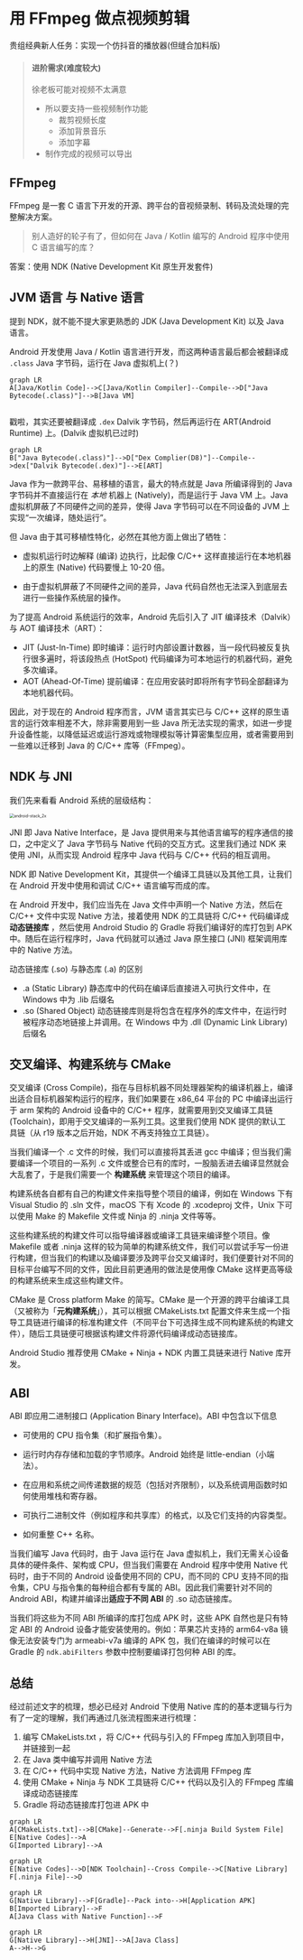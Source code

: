 # 用 FFmpeg 做点视频剪辑

贵组经典新人任务：实现一个仿抖音的播放器(但缝合加料版)

> #### **进阶需求(难度较大)**
>
> 徐老板可能对视频不太满意
> - 所以要支持一些视频制作功能
>   -  裁剪视频长度
>   -  添加背景音乐
>   -  添加字幕
> -  制作完成的视频可以导出



## FFmpeg

FFmpeg 是一套 C 语言下开发的开源、跨平台的音视频录制、转码及流处理的完整解决方案。

> 别人造好的轮子有了，但如何在 Java / Kotlin 编写的 Android 程序中使用 C 语言编写的库？

答案：使用 NDK (Native Development Kit 原生开发套件)



## JVM 语言 与 Native 语言

提到 NDK，就不能不提大家更熟悉的 JDK (Java Development Kit) 以及 Java 语言。



Android 开发使用 Java / Kotlin 语言进行开发，而这两种语言最后都会被翻译成 `.class` Java 字节码，运行在 Java 虚拟机上(？)

```mermaid
graph LR
A[Java/Kotlin Code]-->C[Java/Kotlin Compiler]--Compile-->D["Java Bytecode(.class)"]-->B[Java VM]


```

戳啦，其实还要被翻译成 `.dex` Dalvik 字节码，然后再运行在 ART(Android Runtime) 上。(Dalvik 虚拟机已过时)

```mermaid
graph LR
B["Java Bytecode(.class)"]-->D["Dex Complier(D8)"]--Compile-->dex["Dalvik Bytecode(.dex)"]-->E[ART]
```

Java 作为一款跨平台、易移植的语言，最大的特点就是 Java 所编译得到的 Java 字节码并不直接运行在 *本地* 机器上 (Natively)，而是运行于 Java VM 上。Java 虚拟机屏蔽了不同硬件之间的差异，使得 Java 字节码可以在不同设备的 JVM 上实现“一次编译，随处运行”。

但 Java 由于其可移植性特化，必然在其他方面上做出了牺牲：

- 虚拟机运行时边解释 (编译) 边执行，比起像 C/C++ 这样直接运行在本地机器上的原生 (Native) 代码要慢上 10-20 倍。

- 由于虚拟机屏蔽了不同硬件之间的差异，Java 代码自然也无法深入到底层去进行一些操作系统层的操作。

  

为了提高 Android 系统运行的效率，Android 先后引入了 JIT 编译技术（Dalvik）与 AOT 编译技术（ART）：

- JIT (Just-In-Time) 即时编译：运行时内部设置计数器，当一段代码被反复执行很多遍时，将该段热点 (HotSpot) 代码编译为可本地运行的机器代码，避免多次编译。
- AOT (Ahead-Of-Time) 提前编译：在应用安装时即将所有字节码全部翻译为本地机器代码。

因此，对于现在的 Android 程序而言，JVM 语言其实已与 C/C++ 这样的原生语言的运行效率相差不大，除非需要用到一些 Java 所无法实现的需求，如进一步提升设备性能，以降低延迟或运行游戏或物理模拟等计算密集型应用，或者需要用到一些难以迁移到 Java 的 C/C++ 库等（FFmpeg）。



## NDK 与 JNI

我们先来看看 Android 系统的层级结构：

<img src="images/android-stack_2x.png" alt="android-stack_2x" style="zoom:50%;" />



JNI 即 Java Native Interface，是 Java 提供用来与其他语言编写的程序通信的接口，之中定义了 Java 字节码与 Native 代码的交互方式。这里我们通过 NDK 来使用 JNI，从而实现 Android 程序中 Java 代码与 C/C++ 代码的相互调用。

NDK 即 Native Development Kit，其提供一个编译工具链以及其他工具，让我们在 Android 开发中使用和调试 C/C++ 语言编写而成的库。

在 Android 开发中，我们应当先在 Java 文件中声明一个 Native 方法，然后在 C/C++ 文件中实现 Native 方法，接着使用 NDK 的工具链将 C/C++ 代码编译成 **动态链接库** ，然后使用 Android Studio 的 Gradle 将我们编译好的库打包到 APK 中。随后在运行程序时，Java 代码就可以通过 Java 原生接口 (JNI) 框架调用库中的 Native 方法。

动态链接库 (.so) 与静态库 (.a) 的区别

- .a (Static Library) 静态库中的代码在编译后直接进入可执行文件中，在 Windows 中为 .lib 后缀名
- .so (Shared Object) 动态链接库则是将包含在程序外的库文件中，在运行时被程序动态地链接上并调用。在 Windows 中为 .dll (Dynamic Link Library) 后缀名



## 交叉编译、构建系统与 CMake

交叉编译 (Cross Compile)，指在与目标机器不同处理器架构的编译机器上，编译出适合目标机器架构运行的程序，我们如果要在 x86_64 平台的 PC 中编译出运行于 arm 架构的 Android 设备中的 C/C++ 程序，就需要用到交叉编译工具链 (Toolchain)，即用于交叉编译的一系列工具。这里我们使用 NDK 提供的默认工具链（从 r19 版本之后开始，NDK 不再支持独立工具链）。



当我们编译一个 .c 文件的时候，我们可以直接将其丢进 gcc 中编译；但当我们需要编译一个项目的一系列 .c 文件或整合已有的库时，一股脑丢进去编译显然就会大乱套了，于是我们需要一个 **构建系统** 来管理这个项目的编译。

构建系统各自都有自己的构建文件来指导整个项目的编译，例如在 Windows 下有 Visual Studio 的 .sln 文件，macOS 下有 Xcode 的 .xcodeproj 文件，Unix 下可以使用 Make 的 Makefile 文件或 Ninja 的 .ninja 文件等等。



这些构建系统的构建文件可以指导编译器或编译工具链来编译整个项目。像 Makefile 或者 .ninja 这样的较为简单的构建系统文件，我们可以尝试手写一份进行构建，但当我们的构建以及编译要涉及跨平台交叉编译时，我们便要针对不同的目标平台编写不同的文件，因此目前更通用的做法是使用像 CMake 这样更高等级的构建系统来生成这些构建文件。



CMake 是 Cross platform Make 的简写。CMake 是一个开源的跨平台编译工具（又被称为「**元构建系统**」），其可以根据 CMakeLists.txt 配置文件来生成一个指导工具链进行编译的标准构建文件（不同平台下可选择生成不同构建系统的构建文件），随后工具链便可根据该构建文件将源代码编译成动态链接库。

Android Studio 推荐使用 CMake + Ninja + NDK 内置工具链来进行 Native 库开发。



## ABI

ABI 即应用二进制接口 (Application Binary Interface)。ABI 中包含以下信息

- 可使用的 CPU 指令集（和扩展指令集）。

- 运行时内存存储和加载的字节顺序。Android 始终是 little-endian（小端法）。

- 在应用和系统之间传递数据的规范（包括对齐限制），以及系统调用函数时如何使用堆栈和寄存器。

- 可执行二进制文件（例如程序和共享库）的格式，以及它们支持的内容类型。

- 如何重整 C++ 名称。

  

当我们编写 Java 代码时，由于 Java 运行在 Java 虚拟机上，我们无需关心设备具体的硬件条件、架构或 CPU，但当我们需要在 Android 程序中使用 Native 代码时，由于不同的 Android 设备使用不同的 CPU，而不同的 CPU 支持不同的指令集，CPU 与指令集的每种组合都有专属的 ABI。因此我们需要针对不同的 Android ABI，构建并编译出**适应于不同 ABI** 的 .so 动态链接库。

当我们将这些为不同 ABI 所编译的库打包成 APK 时，这些 APK 自然也是只有特定 ABI 的 Android 设备才能安装使用的。例如：苹果芯片支持的 arm64-v8a 镜像无法安装专门为 armeabi-v7a 编译的 APK 包，我们在编译的时候可以在 Gradle 的 `ndk.abiFilters` 参数中控制要编译打包何种 ABI 的库。



## 总结

经过前述文字的梳理，想必已经对 Android 下使用 Native 库的的基本逻辑与行为有了一定的理解，我们再通过几张流程图来进行梳理：

1. 编写 CMakeLists.txt ，将 C/C++ 代码与引入的 FFmpeg 库加入到项目中，并链接到一起
2. 在 Java 类中编写并调用 Native 方法
3. 在 C/C++ 代码中实现 Native 方法，Native 方法调用 FFmpeg 库
4. 使用 CMake + Ninja 与 NDK 工具链将 C/C++ 代码以及引入的 FFmpeg 库编译成动态链接库
5. Gradle 将动态链接库打包进 APK 中



```mermaid
graph LR
A[CMakeLists.txt]-->B[CMake]--Generate-->F[.ninja Build System File]
E[Native Codes]-->A
G[Imported Library]-->A
```
```mermaid
graph LR
E[Native Codes]-->D[NDK Toolchain]--Cross Compile-->C[Native Library]
F[.ninja File]-->D
```

```mermaid
graph LR
G[Native Library]-->F[Gradle]--Pack into-->H[Application APK]
B[Imported Library]-->F
A[Java Class with Native Function]-->F
```

```mermaid
graph LR
G[Native Library]-->H[JNI]-->A[Java Class]
A-->H-->G

```